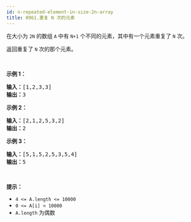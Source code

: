 ```yaml
---
id: n-repeated-element-in-size-2n-array
title: 0961.重复 N 次的元素
---
```

在大小为 <code>2N</code> 的数组 <code>A</code> 中有 <code>N+1</code> 个不同的元素，其中有一个元素重复了 <code>N</code> 次。

返回重复了 <code>N</code> 次的那个元素。

 

**示例 1：**


<pre><strong>输入：</strong>[1,2,3,3]<br/><strong>输出：</strong>3<br/></pre>

**示例 2：**


<pre><strong>输入：</strong>[2,1,2,5,3,2]<br/><strong>输出：</strong>2<br/></pre>

**示例 3：**


<pre><strong>输入：</strong>[5,1,5,2,5,3,5,4]<br/><strong>输出：</strong>5<br/></pre>

 

**提示：**

- <code>4 &lt;= A.length &lt;= 10000</code>
- <code>0 &lt;= A[i] &lt; 10000</code>
- <code>A.length</code> 为偶数